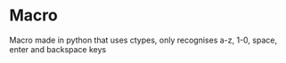 # Macro
Macro made in python that uses ctypes, only recognises a-z, 1-0, space, enter and backspace keys
